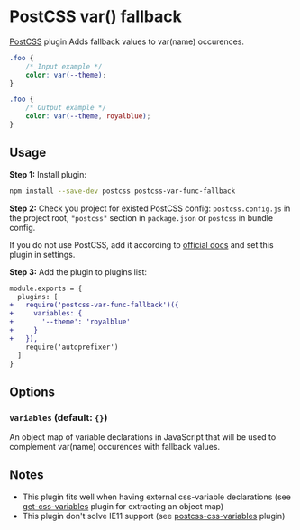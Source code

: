 # PostCSS var() fallback

[PostCSS] plugin Adds fallback values to var(name) occurences.

[PostCSS]: https://github.com/postcss/postcss

```css
.foo {
    /* Input example */
    color: var(--theme);
}
```

```css
.foo {
    /* Output example */
    color: var(--theme, royalblue);
}
```

## Usage

**Step 1:** Install plugin:

```sh
npm install --save-dev postcss postcss-var-func-fallback
```

**Step 2:** Check you project for existed PostCSS config: `postcss.config.js`
in the project root, `"postcss"` section in `package.json`
or `postcss` in bundle config.

If you do not use PostCSS, add it according to [official docs]
and set this plugin in settings.

**Step 3:** Add the plugin to plugins list:

```diff
module.exports = {
  plugins: [
+   require('postcss-var-func-fallback')({
+     variables: {
+       '--theme': 'royalblue'
+     }
+   }),
    require('autoprefixer')
  ]
}
```

## Options

### `variables` (default: `{}`)

An object map of variable declarations in JavaScript that will be used to complement var(name) occurences with fallback values.

## Notes

- This plugin fits well when having external css-variable declarations (see [get-css-variables](https://github.com/OlofFredriksson/get-css-variables) plugin for extracting an object map)
- This plugin don't solve IE11 support (see [postcss-css-variables](https://github.com/MadLittleMods/postcss-css-variables) plugin)

[official docs]: https://github.com/postcss/postcss#usage
